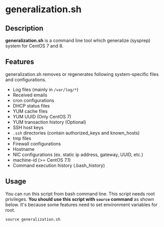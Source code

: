 # generalization.sh
## Description
**generalization.sh** is a command line tool which generalize (sysprep) system for CentOS 7 and 8. 
## Features
generalization.sh removes or regenerates following system-specific files and configurations.
- Log files (mainly in  ```/var/log/*```)
- Received emails
- cron configurations
- DHCP status files
- YUM cache files
- YUM UUID (Only CentOS 7)
- YUM transaction history (Optional)
- SSH host keys
- ```.ssh``` directories (contain authorized_keys and known_hosts)
- tmp files
- Firewall configurations
- Hostname
- NIC configurations (ex. static ip address, gateway, UUID, etc.)
- machine-id (>= CentOS 7.1)
- Command execution history (.bash_history)
## Usage
You can run this script from bash command line. This script needs root privileges. **You should use this script with ```source``` command** as shown below. It's because some features need to set environment variables for root.  
  
``` source generalization.sh ```
